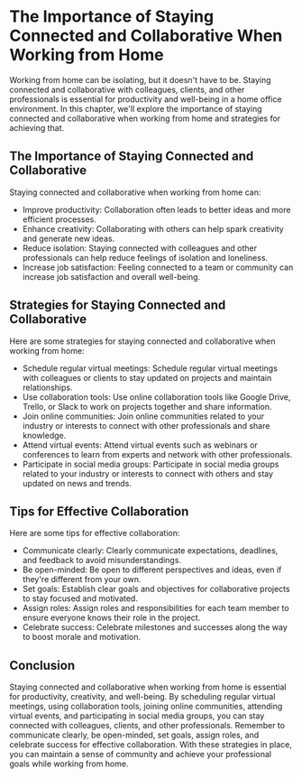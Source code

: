 The Importance of Staying Connected and Collaborative When Working from Home
============================================================================================================================

Working from home can be isolating, but it doesn't have to be. Staying connected and collaborative with colleagues, clients, and other professionals is essential for productivity and well-being in a home office environment. In this chapter, we'll explore the importance of staying connected and collaborative when working from home and strategies for achieving that.

The Importance of Staying Connected and Collaborative
-----------------------------------------------------

Staying connected and collaborative when working from home can:

* Improve productivity: Collaboration often leads to better ideas and more efficient processes.
* Enhance creativity: Collaborating with others can help spark creativity and generate new ideas.
* Reduce isolation: Staying connected with colleagues and other professionals can help reduce feelings of isolation and loneliness.
* Increase job satisfaction: Feeling connected to a team or community can increase job satisfaction and overall well-being.

Strategies for Staying Connected and Collaborative
--------------------------------------------------

Here are some strategies for staying connected and collaborative when working from home:

* Schedule regular virtual meetings: Schedule regular virtual meetings with colleagues or clients to stay updated on projects and maintain relationships.
* Use collaboration tools: Use online collaboration tools like Google Drive, Trello, or Slack to work on projects together and share information.
* Join online communities: Join online communities related to your industry or interests to connect with other professionals and share knowledge.
* Attend virtual events: Attend virtual events such as webinars or conferences to learn from experts and network with other professionals.
* Participate in social media groups: Participate in social media groups related to your industry or interests to connect with others and stay updated on news and trends.

Tips for Effective Collaboration
--------------------------------

Here are some tips for effective collaboration:

* Communicate clearly: Clearly communicate expectations, deadlines, and feedback to avoid misunderstandings.
* Be open-minded: Be open to different perspectives and ideas, even if they're different from your own.
* Set goals: Establish clear goals and objectives for collaborative projects to stay focused and motivated.
* Assign roles: Assign roles and responsibilities for each team member to ensure everyone knows their role in the project.
* Celebrate success: Celebrate milestones and successes along the way to boost morale and motivation.

Conclusion
----------

Staying connected and collaborative when working from home is essential for productivity, creativity, and well-being. By scheduling regular virtual meetings, using collaboration tools, joining online communities, attending virtual events, and participating in social media groups, you can stay connected with colleagues, clients, and other professionals. Remember to communicate clearly, be open-minded, set goals, assign roles, and celebrate success for effective collaboration. With these strategies in place, you can maintain a sense of community and achieve your professional goals while working from home.
